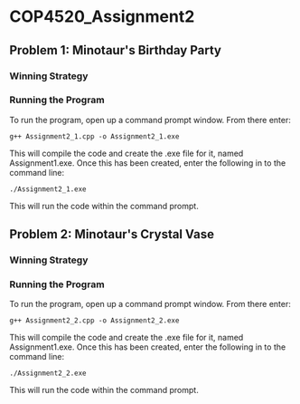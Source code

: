 # COP4520_Assignment2

## Problem 1: Minotaur's Birthday Party

### Winning Strategy

### Running the Program
To run the program, open up a command prompt window. From there enter:
```
g++ Assignment2_1.cpp -o Assignment2_1.exe
```
This will compile the code and create the .exe file for it, named Assignment1.exe. Once this has been created, enter the following in to the command line:
```
./Assignment2_1.exe
```
This will run the code within the command prompt.

## Problem 2: Minotaur's Crystal Vase

### Winning Strategy

### Running the Program
To run the program, open up a command prompt window. From there enter:
```
g++ Assignment2_2.cpp -o Assignment2_2.exe
```
This will compile the code and create the .exe file for it, named Assignment1.exe. Once this has been created, enter the following in to the command line:
```
./Assignment2_2.exe
```
This will run the code within the command prompt.